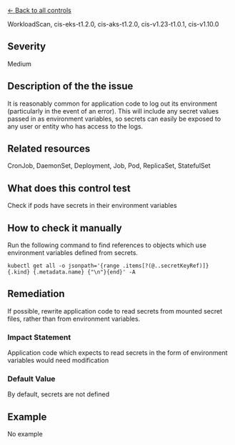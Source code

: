 [← Back to all controls](index.md)


WorkloadScan, cis-eks-t1.2.0, cis-aks-t1.2.0, cis-v1.23-t1.0.1, cis-v1.10.0

## Severity

Medium

## Description of the the issue

It is reasonably common for application code to log out its environment (particularly in the event of an error). This will include any secret values passed in as environment variables, so secrets can easily be exposed to any user or entity who has access to the logs.

## Related resources

CronJob, DaemonSet, Deployment, Job, Pod, ReplicaSet, StatefulSet

## What does this control test

Check if pods have secrets in their environment variables

## How to check it manually

Run the following command to find references to objects which use environment variables defined from secrets.

```
kubectl get all -o jsonpath='{range .items[?(@..secretKeyRef)]} {.kind} {.metadata.name} {"\n"}{end}' -A

```

## Remediation

If possible, rewrite application code to read secrets from mounted secret files, rather than from environment variables.

### Impact Statement

Application code which expects to read secrets in the form of environment variables would need modification

### Default Value

By default, secrets are not defined

## Example

No example
